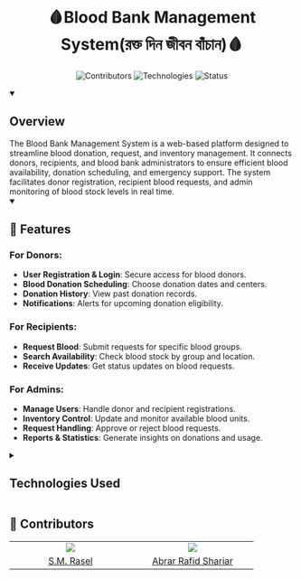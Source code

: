 
<h1 align="center">🩸Blood Bank Management System(রক্ত দিন জীবন বাঁচান)🩸</h1> 


<p align="center">
   <img src="https://img.shields.io/badge/Contributors-2-brightgreen" alt="Contributors">
   <img src="https://img.shields.io/badge/Technologies-PHP%20%7C%20MySQL%20%7C%20HTML%20%7C%20CSS-blue" alt="Technologies">
   <img src="https://img.shields.io/badge/Status-In%20Development-orange" alt="Status">
</p>

<details open> 
<summary><h2 align="left"> Overview</h2></summary>
The Blood Bank Management System is a web-based platform designed to streamline blood donation, request, and inventory management. It connects donors, recipients, and blood bank administrators to ensure efficient blood availability, donation scheduling, and emergency support. The system facilitates donor registration, recipient blood requests, and admin monitoring of blood stock levels in real time.
</details>

<details open> 
<summary><h2 align="left">📜 Features</h2></summary>

### For Donors:
- **User Registration & Login**: Secure access for blood donors.
- **Blood Donation Scheduling**: Choose donation dates and centers.
- **Donation History**: View past donation records.
- **Notifications**: Alerts for upcoming donation eligibility.

### For Recipients:
- **Request Blood**: Submit requests for specific blood groups.
- **Search Availability**: Check blood stock by group and location.
- **Receive Updates**: Get status updates on blood requests.

### For Admins:
- **Manage Users**: Handle donor and recipient registrations.
- **Inventory Control**: Update and monitor available blood units.
- **Request Handling**: Approve or reject blood requests.
- **Reports & Statistics**: Generate insights on donations and usage.

</details>

<details close> 
<summary><h2 align="left">Technologies Used</h2></summary>

- **Frontend**: HTML, CSS (for styling, if needed), JavaScript (if used for interactivity)
- **Backend**: PHP (for server-side logic)
- **Database**: MySQL (for storing users, donations, and requests)
- **Version Control**: GitHub (for source code management)

</details>

<h2 align="left">🤝 Contributors</h2>

<table align="center">
   <tr>
      <td align="center" width="200"><img src="https://avatars.githubusercontent.com/u/157876376?s=400&u=899e80e8bd652c7951b18382596363a32c2d5abb&v=4" /></td>
      <td align="center" width="200"><img src="https://avatars.githubusercontent.com/u/165578748?v=4 " width="auto" height="auto"/></td>
   </tr>
   <tr>
      <td align="center" width="200"><a href="https://github.com/rasel6866" target="_blank">S.M. Rasel </a></td>
      <td align="center" width="200"><a href="https://github.com/Abrar48" target="_blank"> Abrar Rafid Shariar</a></td>
   </tr>
</table>
